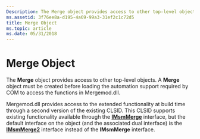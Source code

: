 ```yaml
---
Description: The Merge object provides access to other top-level objects. A Merge object must be created before loading the automation support required by COM to access the functions in Mergemod.dll.
ms.assetid: 3f76ee8a-d195-4a69-99a3-31ef2c1c72d5
title: Merge Object
ms.topic: article
ms.date: 05/31/2018
---
```


# Merge Object

The **Merge** object provides access to other top-level objects. A **Merge** object must be created before loading the automation support required by COM to access the functions in Mergemod.dll.

Mergemod.dll provides access to the extended functionality at build time through a second version of the existing CLSID. This CLSID supports existing functionality available through the [**IMsmMerge**](https://msdn.microsoft.com/library/Aa369273(v=VS.85).aspx) interface, but the default interface on the object (and the associated dual interface) is the [**IMsmMerge2**](/windows/desktop/api/Mergemod/nn-mergemod-imsmmerge2) interface instead of the **IMsmMerge** interface.

 

 



